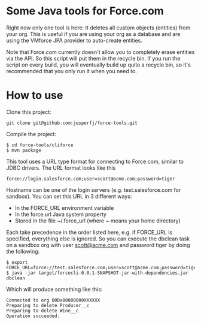 # Some Java tools for Force.com

Right now only one tool is here: It deletes all custom objects (entities) from your org. This is useful if you are using your org as a database and are using the VMforce JPA provider to auto-create entities.

Note that Force.com currently doesn't allow you to completely erase entities via the API. So this script will put them in the recycle bin. If you run the script on every build, you will eventually build up quite a recycle bin, so it's recommended that you only run it when you need to.

# How to use

Clone this project:

	git clone git@github.com:jesperfj/force-tools.git

Compile the project:

	$ cd force-tools/cliforce
	$ mvn package

This tool uses a URL type format for connecting to Force.com, similar to JDBC drivers. The URL format looks like this

	force://login.salesforce.com;user=scott@acme.com;password=tiger

Hostname can be one of the login servers (e.g. test.salesforce.com for sandbox). You can set this URL in 3 different ways:

* In the FORCE_URL environment variable
* In the force.url Java system property
* Stored in the file ~/.force_url (where ~ means your home directory)

Each take precedence in the order listed here, e.g. if FORCE_URL is specified, everything else is ignored. So you can execute the dbclean task on a sandbox org with user scott@acme.com and password tiger by doing the following:

	$ export FORCE_URL=force://test.salesforce.com;user=scott@acme.com;password=tiger
	$ java -jar target/forcecli-0.0.1-SNAPSHOT-jar-with-dependencies.jar dbclean

Which will produce something like this:

	Connected to org 00Dx00000000XXXXXX
	Preparing to delete Producer__c
	Preparing to delete Wine__c
	Operation succeeded.


